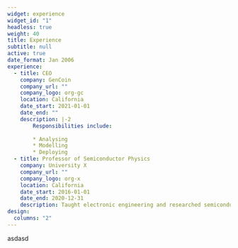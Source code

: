 ```yaml
---
widget: experience
widget_id: "1"
headless: true
weight: 40
title: Experience
subtitle: null
active: true
date_format: Jan 2006
experience:
  - title: CEO
    company: GenCoin
    company_url: ""
    company_logo: org-gc
    location: California
    date_start: 2021-01-01
    date_end: ""
    description: |-2
        Responsibilities include:
        
        * Analysing
        * Modelling
        * Deploying
  - title: Professor of Semiconductor Physics
    company: University X
    company_url: ""
    company_logo: org-x
    location: California
    date_start: 2016-01-01
    date_end: 2020-12-31
    description: Taught electronic engineering and researched semiconductor physics.
design:
  columns: "2"
---
```

asdasd